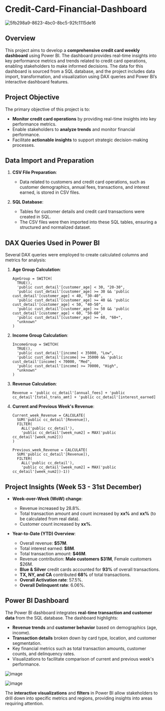 # Credit-Card-Financial-Dashboard

![5fb298a9-8623-4bc0-8bc5-92fc1115de16](https://github.com/user-attachments/assets/4eb9bf1d-7dd8-46ed-a733-50c65f000499)

## Overview

This project aims to develop a **comprehensive credit card weekly dashboard** using Power BI. The dashboard provides real-time insights into key performance metrics and trends related to credit card operations, enabling stakeholders to make informed decisions. The data for this dashboard is sourced from a SQL database, and the project includes data import, transformation, and visualization using DAX queries and Power BI’s interactive dashboard features.

## Project Objective

The primary objective of this project is to:

- **Monitor credit card operations** by providing real-time insights into key performance metrics.
- Enable stakeholders to **analyze trends** and monitor financial performance.
- Facilitate **actionable insights** to support strategic decision-making processes.

## Data Import and Preparation

1. **CSV File Preparation**:
   - Data related to customers and credit card operations, such as customer demographics, annual fees, transactions, and interest earned, is stored in CSV files.

2. **SQL Database**:
   - Tables for customer details and credit card transactions were created in SQL.
   - The CSV files were then imported into these SQL tables, ensuring a structured and normalized dataset.

## DAX Queries Used in Power BI

Several DAX queries were employed to create calculated columns and metrics for analysis:

1. **Age Group Calculation**:
   ```DAX
   AgeGroup = SWITCH(
     TRUE(),
     'public cust_detail'[customer_age] < 30, "20-30",
     'public cust_detail'[customer_age] >= 30 && 'public cust_detail'[customer_age] < 40, "30-40",
     'public cust_detail'[customer_age] >= 40 && 'public cust_detail'[customer_age] < 50, "40-50",
     'public cust_detail'[customer_age] >= 50 && 'public cust_detail'[customer_age] < 60, "50-60",
     'public cust_detail'[customer_age] >= 60, "60+",
     "unknown"
   )
   ```

2. **Income Group Calculation**:
   ```DAX
   IncomeGroup = SWITCH(
     TRUE(),
     'public cust_detail'[income] < 35000, "Low",
     'public cust_detail'[income] >= 35000 && 'public cust_detail'[income] < 70000, "Med",
     'public cust_detail'[income] >= 70000, "High",
     "unknown"
   )
   ```

3. **Revenue Calculation**:
   ```DAX
   Revenue = 'public cc_detail'[annual_fees] + 'public cc_detail'[total_trans_amt] + 'public cc_detail'[interest_earned]
   ```

4. **Current and Previous Week's Revenue**:
   ```DAX
   Current_week_Revenue = CALCULATE(
     SUM('public cc_detail'[Revenue]),
     FILTER(
       ALL('public cc_detail'),
       'public cc_detail'[week_num2] = MAX('public cc_detail'[week_num2]))
   )

   Previous_week_Revenue = CALCULATE(
     SUM('public cc_detail'[Revenue]),
     FILTER(
       ALL('public cc_detail'),
       'public cc_detail'[week_num2] = MAX('public cc_detail'[week_num2])-1))
   ```
   
## Project Insights (Week 53 - 31st December)

- **Week-over-Week (WoW) change**:
  - Revenue increased by 28.8%.
  - Total transaction amount and count increased by **xx%** and **xx%** (to be calculated from real data).
  - Customer count increased by **xx%**.

- **Year-to-Date (YTD) Overview**:
  - Overall revenue: **$57M**.
  - Total interest earned: **$8M**.
  - Total transaction amount: **$46M**.
  - Revenue contribution: **Male customers $31M**, Female customers $26M.
  - **Blue & Silver** credit cards accounted for **93%** of overall transactions.
  - **TX, NY, and CA** contributed **68%** of total transactions.
  - **Overall Activation rate**: 57.5%.
  - **Overall Delinquent rate**: 6.06%.

## Power BI Dashboard

The Power BI dashboard integrates **real-time transaction and customer data** from the SQL database. The dashboard highlights:

- **Revenue trends** and **customer behavior** based on demographics (age, income).
- **Transaction details** broken down by card type, location, and customer segmentation.
- Key financial metrics such as total transaction amounts, customer counts, and delinquency rates.
- Visualizations to facilitate comparison of current and previous week's performance.

![image](https://github.com/user-attachments/assets/b8f33ca9-8d6a-43fb-a61a-d42ce221ca12)

  
![image](https://github.com/user-attachments/assets/7454132b-8c6f-4709-8364-df1495c4b55c)



The **interactive visualizations** and **filters** in Power BI allow stakeholders to drill down into specific metrics and regions, providing insights into areas requiring attention.
